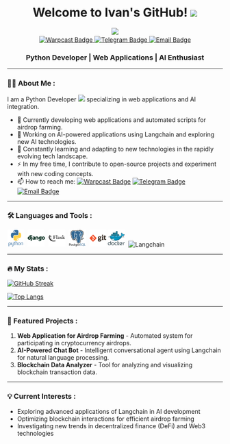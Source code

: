 <h1 align="center">
  Welcome to Ivan's GitHub! <img src="https://media.giphy.com/media/hvRJCLFzcasrR4ia7z/giphy.gif" width="30px"/>
</h1>

<div id="header" align="center">
  <img src="https://media.giphy.com/media/M9gbBd9nbDrOTu1Mqx/giphy.gif" width="100"/>
</div>

<div id="badges" align="center">
  <a href="https://warpcast.com/mativusgf">
    <img src="https://img.shields.io/badge/Warpcast-purple?style=for-the-badge&logo=farcaster&logoColor=white" alt="Warpcast Badge"/>
  </a>
  <a href="https://t.me/night_crystal">
    <img src="https://img.shields.io/badge/Telegram-blue?style=for-the-badge&logo=telegram&logoColor=white" alt="Telegram Badge"/>
  </a>
  <a href="mailto:twit6kript@gmail.com">
    <img src="https://img.shields.io/badge/Email-red?style=for-the-badge&logo=gmail&logoColor=white" alt="Email Badge"/>
  </a>
</div>

<h3 align="center">
  Python Developer | Web Applications | AI Enthusiast
</h3>

---

### 👨‍💻 About Me :

I am a Python Developer <img src="https://media.giphy.com/media/WUlplcMpOCEmTGBtBW/giphy.gif" width="30"> specializing in web applications and AI integration.

- 🔭 Currently developing web applications and automated scripts for airdrop farming.
- 🤖 Working on AI-powered applications using Langchain and exploring new AI technologies.
- 🌱 Constantly learning and adapting to new technologies in the rapidly evolving tech landscape.
- ⚡ In my free time, I contribute to open-source projects and experiment with new coding concepts.
- 📫 How to reach me: 
  [![Warpcast Badge](https://img.shields.io/badge/-Warpcast-purple?style=flat&logo=farcaster&logoColor=white)](https://warpcast.com/mativusgf)
  [![Telegram Badge](https://img.shields.io/badge/-Telegram-blue?style=flat&logo=Telegram&logoColor=white)](https://t.me/night_crystal)
  [![Email Badge](https://img.shields.io/badge/-Email-red?style=flat&logo=gmail&logoColor=white)](mailto:twit6kript@gmail.com)

---

### 🛠️ Languages and Tools :

<div>
  <img src="https://github.com/devicons/devicon/blob/master/icons/python/python-original-wordmark.svg" title="Python" alt="Python" width="40" height="40"/>&nbsp;
  <img src="https://github.com/devicons/devicon/blob/master/icons/django/django-plain-wordmark.svg" title="Django" alt="Django" width="40" height="40"/>&nbsp;
  <img src="https://github.com/devicons/devicon/blob/master/icons/flask/flask-original-wordmark.svg" title="Flask" alt="Flask" width="40" height="40"/>&nbsp;
  <img src="https://github.com/devicons/devicon/blob/master/icons/postgresql/postgresql-original-wordmark.svg" title="PostgreSQL" alt="PostgreSQL" width="40" height="40"/>&nbsp;
  <img src="https://github.com/devicons/devicon/blob/master/icons/git/git-original-wordmark.svg" title="Git" **alt="Git" width="40" height="40"/>
  <img src="https://github.com/devicons/devicon/blob/master/icons/docker/docker-original-wordmark.svg" title="Docker" alt="Docker" width="40" height="40"/>&nbsp;
  <img src="https://assets.streamlinehq.com/image/private/w_300,h_300,ar_1/f_auto/v1/icons/logos/langchain-ipuhh4qo1jz5ssl4x0g2a.png/langchain-dp1uxj2zn3752pntqnpfu2.png?_a=DAJFJtWIZAAC" title="Langchain" alt="Langchain" width="40" height="40"/>&nbsp;
</div>

---

### 🔥 My Stats :

[![GitHub Streak](http://github-readme-streak-stats.herokuapp.com?user=mativusgf&theme=dark&background=000000)](https://git.io/streak-stats)

[![Top Langs](https://github-readme-stats.vercel.app/api/top-langs/?username=mativusgf&layout=compact&theme=vision-friendly-dark)](https://github.com/anuraghazra/github-readme-stats)

---

### 🚀 Featured Projects :

1. **Web Application for Airdrop Farming** - Automated system for participating in cryptocurrency airdrops.
2. **AI-Powered Chat Bot** - Intelligent conversational agent using Langchain for natural language processing.
3. **Blockchain Data Analyzer** - Tool for analyzing and visualizing blockchain transaction data.

---

### 💡 Current Interests :

- Exploring advanced applications of Langchain in AI development
- Optimizing blockchain interactions for efficient airdrop farming
- Investigating new trends in decentralized finance (DeFi) and Web3 technologies
